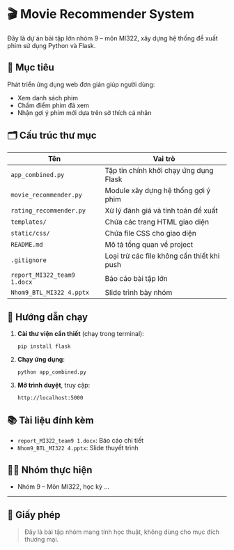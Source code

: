# 🎬 Movie Recommender System

Đây là dự án bài tập lớn nhóm 9 – môn MI322, xây dựng hệ thống đề xuất phim sử dụng Python và Flask.

## 📌 Mục tiêu
Phát triển ứng dụng web đơn giản giúp người dùng:
- Xem danh sách phim
- Chấm điểm phim đã xem
- Nhận gợi ý phim mới dựa trên sở thích cá nhân

## 🗂 Cấu trúc thư mục
| Tên | Vai trò |
|-----|---------|
| `app_combined.py` | Tập tin chính khởi chạy ứng dụng Flask |
| `movie_recommender.py` | Module xây dựng hệ thống gợi ý phim |
| `rating_recommender.py` | Xử lý đánh giá và tính toán đề xuất |
| `templates/` | Chứa các trang HTML giao diện |
| `static/css/` | Chứa file CSS cho giao diện |
| `README.md` | Mô tả tổng quan về project |
| `.gitignore` | Loại trừ các file không cần thiết khi push |
| `report_MI322_team9 1.docx` | Báo cáo bài tập lớn |
| `Nhom9_BTL_MI322 4.pptx` | Slide trình bày nhóm |

## 🚀 Hướng dẫn chạy
1. **Cài thư viện cần thiết** (chạy trong terminal):
   ```
   pip install flask
   ```

2. **Chạy ứng dụng**:
   ```
   python app_combined.py
   ```

3. **Mở trình duyệt**, truy cập:
   ```
   http://localhost:5000
   ```

## 📚 Tài liệu đính kèm
- `report_MI322_team9 1.docx`: Báo cáo chi tiết
- `Nhom9_BTL_MI322 4.pptx`: Slide thuyết trình

## 👨‍💻 Nhóm thực hiện
- Nhóm 9 – Môn MI322, học kỳ ...

---

## 📜 Giấy phép
> Đây là bài tập nhóm mang tính học thuật, không dùng cho mục đích thương mại.
